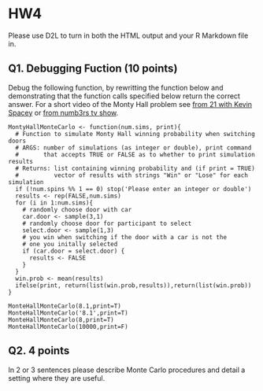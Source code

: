 # HW4


Please use D2L to turn in both the HTML output and your R Markdown file in.

## Q1. Debugging Fuction (10 points)

Debug the following function, by rewritting the function below and demonstrating that the function calls specified below return the correct answer. For a short video of the Monty Hall problem see [from 21 with Kevin Spacey](https://www.youtube.com/watch?v=Zr_xWfThjJ0) or [from numb3rs tv show](https://www.google.com/url?sa=t&rct=j&q=&esrc=s&source=web&cd=1&cad=rja&uact=8&ved=0ahUKEwjLwcvG1rTWAhUrsVQKHWq9CbEQyCkIKjAA&url=https%3A%2F%2Fwww.youtube.com%2Fwatch%3Fv%3DP9WFKmLK0dc&usg=AFQjCNEYUi91dn4_xNLXQr9pESAdn9aApQ).

```
MontyHallMonteCarlo <- function(num.sims, print){
  # Function to simulate Monty Hall winning probability when switching doors
  # ARGS: number of simulations (as integer or double), print command
  #       that accepts TRUE or FALSE as to whether to print simulation results
  # Returns: list containing winning probability and (if print = TRUE)
  #          vector of results with strings "Win" or "Lose" for each simulation
  if (!num.spins %% 1 == 0) stop('Please enter an integer or double')
  results <- rep(FALSE,num.sims)
  for (i in 1:num.sims){
    # randomly choose door with car
    car.door <- sample(3,1)
    # randomly choose door for participant to select
    select.door <- sample(1,3)
    # you win when switching if the door with a car is not the
    # one you initally selected
    if (car.door = select.door) {
      results <- FALSE
    }
  }
  win.prob <- mean(results)
  ifelse(print, return(list(win.prob,results)),return(list(win.prob))
}

MonteHallMonteCarlo(8.1,print=T)
MonteHallMonteCarlo('8.1',print=T)
MonteHallMonteCarlo(8,print=T)
MonteHallMonteCarlo(10000,print=F)
```

## Q2. 4 points

In 2 or 3 sentences please describe Monte Carlo procedures and detail a setting where they are useful.

